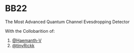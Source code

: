 # BB22
The Most Advanced Quantum Channel Evesdropping Detector

With the Collobarition of:
1. [@Haemanth-V](https://github.com/Haemanth-V)
2. [@tinyRickk](https://github.com/tinyRickk)

